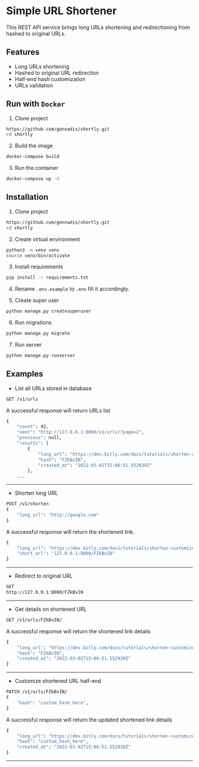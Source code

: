 # Simple URL Shortener

This REST API service brings long URLs shortening and redirectioning from hashed to original URLs.

## Features
- Long URLs shortening
- Hashed to original URL redirection
- Half-end hash customization
- URLs validation

## Run with `Docker`
1. Clone project
```bash
https://github.com/gennadis/shortly.git
cd shortly
```

2. Build the image
```bash
docker-compose build
```

3. Run the container
```bash
docker-compose up -d
```


## Installation
1. Clone project
```bash
https://github.com/gennadis/shortly.git
cd shortly
```

2. Create virtual environment
```bash
python3 -m venv venv
source venv/bin/activate
```

3. Install requirements
```bash
pip install -r requirements.txt
```

4. Rename `.env.example` to `.env` fill it accordingly.  

5. Create super user
```bash
python manage.py createsuperuser
```

6. Run migrations
```bash
python manage.py migrate
```

7. Run server
```bash
python manage.py runserver
```

## Examples
- List all URLs stored in database
```bash
GET /v1/urls
```

A successful response will return URLs list
```bash
{
    "count": 42,
    "next": "http://127.0.0.1:8000/v1/urls/?page=2",
    "previous": null,
    "results": [
        {
            "long_url": "https://dev.bitly.com/docs/tutorials/shorten-customize-links",
            "hash": "FZkBvIN",
            "created_at": "2022-03-02T15:06:51.552939Z"
        },
    ...  
```

----

- Shorten long URL
```bash
POST /v1/shorten
{
    "long_url": "http://google.com"
}  
```

A successful response will return the shortened link.
```bash
{
    "long_url": "https://dev.bitly.com/docs/tutorials/shorten-customize-links",
    "short_url": "127.0.0.1:8000/FZkBvIN"
}
```

----

- Redirect to original URL
```bash
GET
http://127.0.0.1:8000/FZkBvIN
```

----

- Get details on shortened URL
```bash
GET /v1/urls/FZkBvIN/
```

A successful response will return the shortened link details
```bash
{
    "long_url": "https://dev.bitly.com/docs/tutorials/shorten-customize-links",
    "hash": "FZkBvIN",
    "created_at": "2022-03-02T15:06:51.552939Z"
}
```

----

- Customize shortened URL half-end
```bash
PATCH /v1/urls/FZkBvIN/
{
    "hash": "custom_hash_here",
}
```

A successful response will return the updated shortened link details
```bash
{
    "long_url": "https://dev.bitly.com/docs/tutorials/shorten-customize-links",
    "hash": "custom_hash_here",
    "created_at": "2022-03-02T15:06:51.552939Z"
}
```

----
